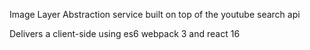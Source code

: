Image Layer Abstraction service built on top of the youtube search api

Delivers a client-side using es6 webpack 3 and react 16 